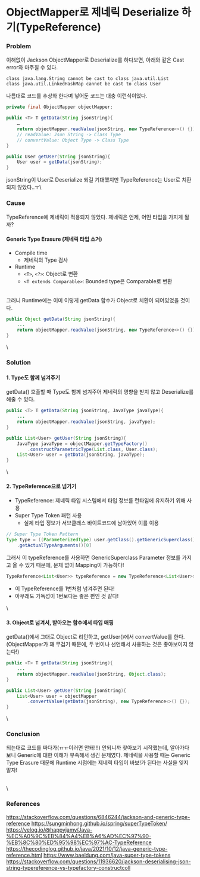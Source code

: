 # ObjectMapper로 제네릭 Deserialize 하기(TypeReference)

### Problem

이해없이 Jackson ObjectMapper로 Deserialize를 하다보면, 아래와 같은 Cast error와 마주칠 수 있다.

```
class java.lang.String cannot be cast to class java.util.List
class java.util.LinkedHashMap cannot be cast to class User
```

나름대로 코드를 추상화 한다며 넣어둔 코드는 대충 이런식이었다.

```java
private final ObjectMapper objectMapper;

public <T> T getData(String jsonString){
    …
    return objectMapper.readValue(jsonString, new TypeReference<>() {});
    // readValue: Json String -> Class Type
    // convertValue: Object Type -> Class Type
}

public User getUser(String jsonString){
    User user = getData(jsonString);
}
```

jsonString이 User로 Deserialize 되길 기대했지만 TypeReference는 User로 치환되지 않았다..ㅜ\


### Cause

TypeReference에 제네릭이 적용되지 않았다. 제네릭은 언제, 어떤 타입을 가지게 될까?

#### Generic Type Erasure (제네릭 타입 소거)

* Compile time
  * 제네릭의 Type 검사
* Runtime
  * `<T>`, `<?>`: Object로 변환
  * `<T extends Comparable>`: Bounded type은 Comparable로 변환

\
그러니 Runtime에는 이미 이렇게 getData 함수가 Object로 치환이 되어있었을 것이다.

```java
public Object getData(String jsonString){
    ...
    return objectMapper.readValue(jsonString, new TypeReference<>() {});
}
```

\


### Solution

#### 1. Type도 함께 넘겨주기

getData() 호출할 때 Type도 함께 넘겨주어 제네릭의 영향을 받지 않고 Deserialize를 해줄 수 있다.

```java
public <T> T getData(String jsonString, JavaType javaType){
    ...
    return objectMapper.readValue(jsonString, javaType);
}

public List<User> getUser(String jsonString){
    JavaType javaType = objectMapper.getTypeFactory()
    	.constructParametricType(List.class, User.class);
    List<User> user = getData(jsonString, javaType);
}
```

\


#### 2. TypeReference으로 넘기기

* TypeReference: 제네릭 타입 시스템에서 타입 정보를 런타임에 유지하기 위해 사용
* Super Type Token 패턴 사용
  * 실제 타입 정보가 서브클래스 바이트코드에 남아있어 이를 이용

```java
// Super Type Token Pattern
Type type = ((ParameterizedType) user.getClass().getGenericSuperclass())
	.getActualTypeArguments()[0]
```

그래서 이 typeReference를 사용하면 GenericSuperclass Parameter 정보를 가지고 올 수 있기 때문에, 문제 없이 Mapping이 가능하다!

```java
TypeReference<List<User>> typeReference = new TypeReference<List<User>>() {};
```

* 이 TypeReference를 1번처럼 넘겨주면 된다!
* 아무래도 가독성이 1번보다는 좋은 편인 것 같다!

\


#### 3. Object로 넘겨서, 받아오는 함수에서 타입 매핑

getData()에서 그대로 Object로 리턴하고, getUser()에서 convertValue를 한다. (ObjectMapper가 꽤 무겁기 때문에, 두 번이나 선언해서 사용하는 것은 좋아보이지 않는다!)

```java
public <T> T getData(String jsonString){
    ...
    return objectMapper.readValue(jsonString, Object.class);
}

public List<User> getUser(String jsonString){
    List<User> user = objectMapper
    	.convertValue(getData(jsonString), new TypeReference<>() {});
}
```

\


### Conclusion

되는대로 코드를 짜다가(ㅠㅠ이러면 안돼!!!) 안되니까 찾아보기 시작했는데, 알아가다보니 Generic에 대한 이해가 부족해서 생긴 문제였다. 제네릭을 사용할 때는 Generic Type Erasure 때문에 Runtime 시점에는 제네릭 타입이 바보!가 된다는 사실을 잊지 말자!

\
\


### References

https://stackoverflow.com/questions/6846244/jackson-and-generic-type-reference https://sungminhong.github.io/spring/superTypeToken/ https://velog.io/@happyjamy/Java-%EC%A0%9C%EB%84%A4%EB%A6%AD%EC%97%90-%EB%8C%80%ED%95%98%EC%97%AC-TypeReference https://thecodinglog.github.io/java/2021/10/12/java-generic-type-reference.html https://www.baeldung.com/java-super-type-tokens https://stackoverflow.com/questions/11936620/jackson-deserialising-json-string-typereference-vs-typefactory-constructcoll
